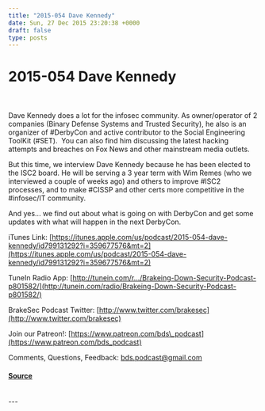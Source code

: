 ```yaml
---
title: "2015-054 Dave Kennedy"
date: Sun, 27 Dec 2015 23:20:38 +0000
draft: false
type: posts
---
```

# 2015-054 Dave Kennedy

<br/>

<br/>
Dave Kennedy does a lot for the infosec community. As owner/operator of 2 companies (Binary Defense Systems and Trusted Security), he also is an organizer of #DerbyCon and active contributor to the Social Engineering ToolKit (#SET).  You can also find him discussing the latest hacking attempts and breaches on Fox News and other mainstream media outlets.

But this time, we interview Dave Kennedy because he has been elected to the ISC2 board. He will be serving a 3 year term with Wim Remes (who we interviewed a couple of weeks ago) and others to improve #ISC2 processes, and to make #CISSP and other certs more competitive in the #infosec/IT community.

And yes... we find out about what is going on with DerbyCon and get some updates with what will happen in the next DerbyCon.

iTunes Link: [https://itunes.apple.com/us/podcast/2015-054-dave-kennedy/id799131292?i=359677576&mt=2](https://itunes.apple.com/us/podcast/2015-054-dave-kennedy/id799131292?i=359677576&mt=2)

TuneIn Radio App: [http://tunein.com/r…/Brakeing-Down-Security-Podcast-p801582/](http://tunein.com/radio/Brakeing-Down-Security-Podcast-p801582/)

BrakeSec Podcast Twitter: [http://www.twitter.com/brakesec](http://www.twitter.com/brakesec)

Join our Patreon!: [https://www.patreon.com/bds\_podcast](https://www.patreon.com/bds_podcast)

Comments, Questions, Feedback: bds.podcast@gmail.com

#### [Source](http://brakeingsecurity.com/2015-054-dave-kennedy)

<br/>
---
